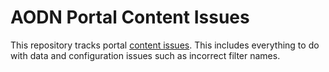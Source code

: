 AODN Portal Content Issues
=======

This repository tracks portal [content issues](https://github.com/aodn/content/issues).  This includes everything to do with data and configuration issues such as incorrect filter names.
